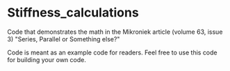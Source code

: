 # Stiffness_calculations

Code that demonstrates the math in the Mikroniek article (volume 63, issue 3) "Series, Parallel or Something else?" 

Code is meant as an example code for readers. Feel free to use this code for building your own code.
